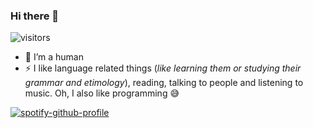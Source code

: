 ### Hi there 👋

<!--
**Vic0005/Vic0005** is a ✨ _special_ ✨ repository because its `README.md` (this file) appears on your GitHub profile.--->
![visitors](https://visitor-badge.glitch.me/badge?page_id=victorioxd.366749559&left_color=wihte&right_color=gray)

- 🔭 I’m a human
- ⚡ I like language related things (*like learning them or studying their grammar and etimology*), reading, talking to people and listening to music. Oh, I also like programming 😅 

 
[![spotify-github-profile](https://spotify-github-profile.vercel.app/api/view?uid=zranx84j3h218lkfyhrl0u8jp&cover_image=true&theme=default)](https://github.com/kittinan/spotify-github-profile)

